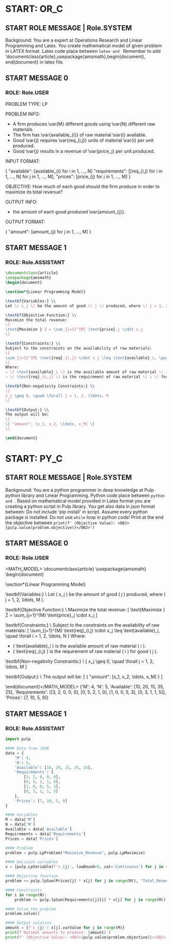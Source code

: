 # START: OR_C 
## START ROLE MESSAGE | Role.SYSTEM 
Background: You are a expert at Operations Research and Linear Programming and Latex. You create mathematical model of given problem in LATEX format. Latex code place between ```latex and ``` Remember to add 'documentclass{article},usepackage{amsmath},begin{document}, end{document} in latex file. 
## START MESSAGE 0 
### ROLE: Role.USER
<DESCRIPTION>
PROBLEM TYPE: LP

PROBLEM INFO:

- A firm produces \var{M} different goods using \var{N} different raw materials.
- The firm has \var{available_{i}} of raw material \var{i} available.
- Good \var{j} requires \var{req_{i,j}} units of material \var{i} per unit produced.
- Good \var{j} results in a revenue of \var{price_j} per unit produced.


INPUT FORMAT: 

{
    "available": [available_{i} for i in 1, ..., N]
    "requirements": [[req_{i,j} for i in 1, ..., N] for j in 1, ..., M],
    "prices": [price_{j} for j in 1, ..., M]
}

OBJECTIVE: How much of each good should the firm produce in order to maximize its total revenue?

OUTPUT INFO:

- the amount of each good produced \var{amount_{j}}.

OUTPUT FORMAT:

{
    "amount": [amount_{j} for j in 1, ..., M]
}

</DESCRIPTION>


## START MESSAGE 1 
### ROLE: Role.ASSISTANT
```latex
\documentclass{article}
\usepackage{amsmath}
\begin{document}

\section*{Linear Programming Model}

\textbf{Variables:} \\
Let \( x_j \) be the amount of good \( j \) produced, where \( j = 1, 2, \ldots, M \).

\textbf{Objective Function:} \\
Maximize the total revenue:
\[
\text{Maximize } Z = \sum_{j=1}^{M} \text{price}_j \cdot x_j
\]

\textbf{Constraints:} \\
Subject to the constraints on the availability of raw materials:
\[
\sum_{j=1}^{M} \text{req}_{i,j} \cdot x_j \leq \text{available}_i, \quad \forall i = 1, 2, \ldots, N
\]
Where:
- \( \text{available}_i \) is the available amount of raw material \( i \).
- \( \text{req}_{i,j} \) is the requirement of raw material \( i \) for good \( j \).

\textbf{Non-negativity Constraints:} \\
\[
x_j \geq 0, \quad \forall j = 1, 2, \ldots, M
\]

\textbf{Output:} \\
The output will be:
\[
\{ "amount": [x_1, x_2, \ldots, x_M] \}
\]

\end{document}
```

# START: PY_C 
## START ROLE MESSAGE | Role.SYSTEM 
Background: You are a python programmer in deep knowledge at Pulp python library and Linear Programming. Python code place between ```python and ```. Based on mathematical model provided in Latex format you are creating a python script in Pulp library. You get also data in json format between: <DATA></DATA> Do not include 'pip install' in script. Assume every python package is installed. Do not use `while` loop in python code! Print at the end the objective between <OBJ></OBJ> `print(f' (Objective Value): <OBJ>{pulp.value(problem.objective)}</OBJ>')` 
## START MESSAGE 0 
### ROLE: Role.USER
<MATH_MODEL>
\documentclass{article}
\usepackage{amsmath}
\begin{document}

\section*{Linear Programming Model}

\textbf{Variables:} \\
Let \( x_j \) be the amount of good \( j \) produced, where \( j = 1, 2, \ldots, M \).

\textbf{Objective Function:} \\
Maximize the total revenue:
\[
\text{Maximize } Z = \sum_{j=1}^{M} \text{price}_j \cdot x_j
\]

\textbf{Constraints:} \\
Subject to the constraints on the availability of raw materials:
\[
\sum_{j=1}^{M} \text{req}_{i,j} \cdot x_j \leq \text{available}_i, \quad \forall i = 1, 2, \ldots, N
\]
Where:
- \( \text{available}_i \) is the available amount of raw material \( i \).
- \( \text{req}_{i,j} \) is the requirement of raw material \( i \) for good \( j \).

\textbf{Non-negativity Constraints:} \\
\[
x_j \geq 0, \quad \forall j = 1, 2, \ldots, M
\]

\textbf{Output:} \\
The output will be:
\[
\{ "amount": [x_1, x_2, \ldots, x_M] \}
\]

\end{document}</MATH_MODEL>
<DATA>
{'M': 4, 'N': 5, 'Available': [10, 20, 15, 35, 25], 'Requirements': [[3, 2, 0, 0, 0], [0, 5, 2, 1, 0], [1, 0, 0, 5, 3], [0, 3, 1, 1, 5]], 'Prices': [7, 10, 5, 9]}</DATA>


## START MESSAGE 1 
### ROLE: Role.ASSISTANT
```python
import pulp

#### Data from JSON
data = {
    'M': 4, 
    'N': 5, 
    'Available': [10, 20, 15, 35, 25], 
    'Requirements': [
        [3, 2, 0, 0, 0], 
        [0, 5, 2, 1, 0], 
        [1, 0, 0, 5, 3], 
        [0, 3, 1, 1, 5]
    ], 
    'Prices': [7, 10, 5, 9]
}

#### Variables
M = data['M']
N = data['N']
Available = data['Available']
Requirements = data['Requirements']
Prices = data['Prices']

#### Problem
problem = pulp.LpProblem("Maximize_Revenue", pulp.LpMaximize)

#### Decision variables
x = [pulp.LpVariable(f'x_{j}', lowBound=0, cat='Continuous') for j in range(M)]

#### Objective function
problem += pulp.lpSum(Prices[j] * x[j] for j in range(M)), "Total_Revenue"

#### Constraints
for i in range(N):
    problem += pulp.lpSum(Requirements[j][i] * x[j] for j in range(M)) <= Available[i], f"Raw_Material_Constraint_{i}"

#### Solve the problem
problem.solve()

#### Output solution
amount = {f'x_{j}': x[j].varValue for j in range(M)}
print(f'Optimal amounts to produce: {amount}')
print(f' (Objective Value): <OBJ>{pulp.value(problem.objective)}</OBJ>')
```

